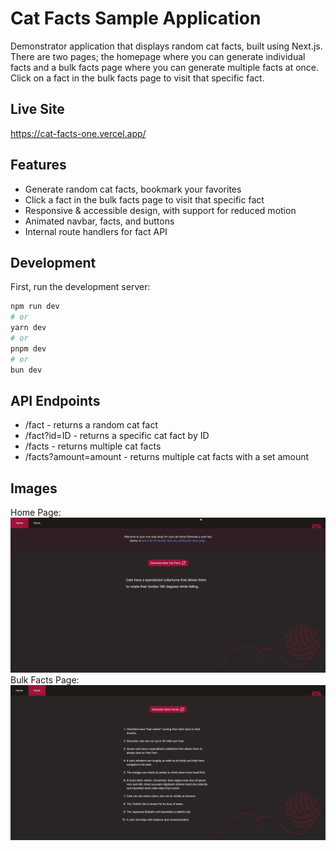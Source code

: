 # Cat Facts Sample Application

Demonstrator application that displays random cat facts, built using Next.js. There are two pages; the homepage where you can generate individual facts and a bulk facts page where you can generate multiple facts at once. Click on a fact in the bulk facts page to visit that specific fact.

## Live Site
https://cat-facts-one.vercel.app/

## Features
- Generate random cat facts, bookmark your favorites
- Click a fact in the bulk facts page to visit that specific fact
- Responsive & accessible design, with support for reduced motion
- Animated navbar, facts, and buttons
- Internal route handlers for fact API

## Development

First, run the development server:

```bash
npm run dev
# or
yarn dev
# or
pnpm dev
# or
bun dev
```

## API Endpoints
- /fact - returns a random cat fact
- /fact?id=ID - returns a specific cat fact by ID
- /facts - returns multiple cat facts
- /facts?amount=amount - returns multiple cat facts with a set amount


## Images
Home Page:
![Primary homepage](./docs/home.png)
Bulk Facts Page:
![Bulk cat facts page](./docs/facts.png)